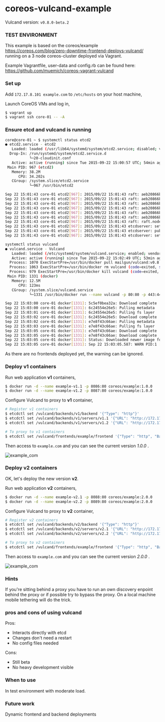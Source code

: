 # coreos-vulcand-example

Vulcand version: `v0.8.0-beta.2`

### TEST ENVIRONMENT

This example is based on the coreos/example https://coreos.com/blog/zero-downtime-frontend-deploys-vulcand/ running on a 3 node coreos-cluster deployed via Vagrant.

Example Vagrantfile, user-data and config.rb can be found here:
https://github.com/muemich/coreos-vagrant-vulcand

### Set up

Add `172.17.8.101 example.com` to `/etc/hosts` on your host machine,


Launch CoreOS VMs and log in,

```bash
$ vagrant up
$ vagrant ssh core-01 -- -A
```

### Ensure etcd and vulcand is running
```bash
core@core-01 ~ $ systemctl status etcd2
● etcd2.service - etcd2
   Loaded: loaded (/usr/lib64/systemd/system/etcd2.service; disabled; vendor preset: disabled)
  Drop-In: /run/systemd/system/etcd2.service.d
           └─20-cloudinit.conf
   Active: active (running) since Tue 2015-09-22 15:00:57 UTC; 54min ago
 Main PID: 967 (etcd2)
   Memory: 38.2M
      CPU: 34.202s
   CGroup: /system.slice/etcd2.service
           └─967 /usr/bin/etcd2

Sep 22 15:01:43 core-01 etcd2[967]: 2015/09/22 15:01:43 raft: aeb20866b279648e received vote from aeb20866b279648e at term 2
Sep 22 15:01:43 core-01 etcd2[967]: 2015/09/22 15:01:43 raft: aeb20866b279648e [logterm: 1, index: 3] sent vote request to 56da6d1265bdc9ed at term 2
Sep 22 15:01:43 core-01 etcd2[967]: 2015/09/22 15:01:43 raft: aeb20866b279648e [logterm: 1, index: 3] sent vote request to eefc97cb642769af at term 2
Sep 22 15:01:43 core-01 etcd2[967]: 2015/09/22 15:01:43 raft: aeb20866b279648e received vote from 56da6d1265bdc9ed at term 2
Sep 22 15:01:43 core-01 etcd2[967]: 2015/09/22 15:01:43 raft: aeb20866b279648e [q:2] has received 2 votes and 0 vote rejections
Sep 22 15:01:43 core-01 etcd2[967]: 2015/09/22 15:01:43 raft: aeb20866b279648e became leader at term 2
Sep 22 15:01:43 core-01 etcd2[967]: 2015/09/22 15:01:43 raft: raft.node: aeb20866b279648e elected leader aeb20866b279648e at term 2
Sep 22 15:01:43 core-01 etcd2[967]: 2015/09/22 15:01:43 etcdserver: setting up the initial cluster version to 2.1.0
Sep 22 15:01:43 core-01 etcd2[967]: 2015/09/22 15:01:43 etcdserver: published {Name:d7251d6864f0497294358cf18f811017 ClientURLs:[http://172.17.8.101:2379]} to cluster eba7d2dbe11be795
Sep 22 15:01:43 core-01 etcd2[967]: 2015/09/22 15:01:43 etcdserver: set the initial cluster version to 2.1.0
```

```bash
systemctl status vulcand
● vulcand.service - Vulcand
   Loaded: loaded (/etc/systemd/system/vulcand.service; enabled; vendor preset: disabled)
   Active: active (running) since Tue 2015-09-22 15:02:49 UTC; 53min ago
  Process: 1070 ExecStartPre=/usr/bin/docker pull mailgun/vulcand:v0.8.0-beta.3 (code=exited, status=0/SUCCESS)
  Process: 1063 ExecStartPre=/usr/bin/docker rm vulcand (code=exited, status=1/FAILURE)
  Process: 979 ExecStartPre=/usr/bin/docker kill vulcand (code=exited, status=1/FAILURE)
 Main PID: 1331 (docker)
   Memory: 12.5M
      CPU: 123ms
   CGroup: /system.slice/vulcand.service
           └─1331 /usr/bin/docker run --name vulcand -p 80:80 -p 443:443 -p 8182:8182 -p 8181:8181 mailgun/vulcand:v0.8.0-beta.2 /go/bin/vulcand -apiInterface=0.0.0.0 -interface=0.0.0.0 -etcd=http://...

Sep 22 15:03:00 core-01 docker[1331]: 5c5ef0bea32a: Download complete
Sep 22 15:03:00 core-01 docker[1331]: 6c24554e26e5: Pulling metadata
Sep 22 15:03:01 core-01 docker[1331]: 6c24554e26e5: Pulling fs layer
Sep 22 15:03:02 core-01 docker[1331]: 6c24554e26e5: Download complete
Sep 22 15:03:02 core-01 docker[1331]: e7e8f43c66ae: Pulling metadata
Sep 22 15:03:03 core-01 docker[1331]: e7e8f43c66ae: Pulling fs layer
Sep 22 15:03:05 core-01 docker[1331]: e7e8f43c66ae: Download complete
Sep 22 15:03:05 core-01 docker[1331]: e7e8f43c66ae: Download complete
Sep 22 15:03:05 core-01 docker[1331]: Status: Downloaded newer image for mailgun/vulcand:v0.8.0-beta.2
Sep 22 15:03:05 core-01 docker[1331]: Sep 22 15:03:05.587: WARN PID:1 [supervisor.go:349] No frontends found
```

As there are no frontends deployed yet, the warning can be ignored.


### Deploy v1 containers

Run web application __v1__ containers,

```bash
$ docker run -d --name example-v1.1 -p 8086:80 coreos/example:1.0.0
$ docker run -d --name example-v1.2 -p 8087:80 coreos/example:1.0.0
```

Configure Vulcand to proxy to __v1__ container,

```bash
# Register v1 containers
$ etcdctl set /vulcand/backends/v1/backend '{"Type": "http"}'
$ etcdctl set /vulcand/backends/v1/servers/v1.1 '{"URL": "http://172.17.8.101:8086"}'
$ etcdctl set /vulcand/backends/v1/servers/v1.2 '{"URL": "http://172.17.8.101:8087"}'

# To proxy to v1 containers
$ etcdctl set /vulcand/frontends/example/frontend '{"Type": "http", "BackendId": "v1", "Route": "Host(`example.com`) && Path(`/`)"}'
```

Then access to `example.com` and you can see the current version _1.0.0_ .

![example_com](https://cloud.githubusercontent.com/assets/680124/9721329/a21893b0-55d3-11e5-88de-1b0c45394076.png)

### Deploy v2 containers

OK, let's deploy the new version __v2__.

Run web application __v2__ containers,

```bash
$ docker run -d --name example-v2.1 -p 8088:80 coreos/example:2.0.0
$ docker run -d --name example-v2.2 -p 8089:80 coreos/example:2.0.0
```

Configure Vulcand to proxy to __v2__ container,

```bash
# Register v2 containers
$ etcdctl set /vulcand/backends/v2/backend '{"Type": "http"}'
$ etcdctl set /vulcand/backends/v2/servers/v2.1 '{"URL": "http://172.17.8.101:8088"}'
$ etcdctl set /vulcand/backends/v2/servers/v2.2 '{"URL": "http://172.17.8.101:8089"}'

# To proxy to v2 containers
$ etcdctl set /vulcand/frontends/example/frontend '{"Type": "http", "BackendId": "v2", "Route": "Host(`example.com`) && Path(`/`)"}'
```

Then access to `example.com` and you can see the current version _2.0.0_ .

![example_com](https://cloud.githubusercontent.com/assets/680124/9721333/aeb836e8-55d3-11e5-9ecf-1eb707fcd81b.png)

### Hints
If you're sitting behind a proxy you have to run an own discovery enpoint behind the proxy or if possible try to bypass the proxy. On a local machine mobile tethering will do the trick.

### pros and cons of using vulcand
Pros:
- Interacts directly with etcd
- Changes don't need a restart
- No config files needed

Cons:
- Still beta
- No heavy development visible

### When to use
In test environment with moderate load.

### Future work
Dynamic frontend and backend deployments
